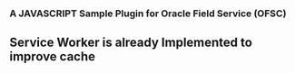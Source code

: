 ### A JAVASCRIPT Sample Plugin for Oracle Field Service (OFSC)

## Service Worker is already Implemented to improve cache